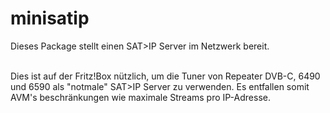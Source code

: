 # minisatip
Dieses Package stellt einen SAT>IP Server im Netzwerk bereit.<br>
<br>

Dies ist auf der Fritz!Box nützlich, um die Tuner von Repeater DVB-C, 6490 und 6590 als "notmale" SAT>IP Server zu verwenden.
Es entfallen somit AVM's beschränkungen wie maximale Streams pro IP-Adresse.

